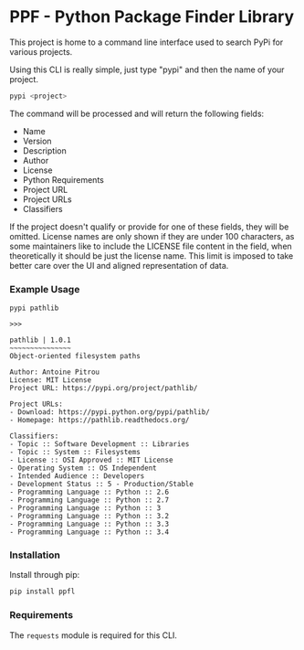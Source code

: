 # PPF - Python Package Finder Library

This project is home to a command line interface used
to search PyPi for various projects.

Using this CLI is really simple, just type "pypi" and then
the name of your project.

```sh
pypi <project>
```

The command will be processed and will return the following fields:

* Name
* Version
* Description
* Author
* License
* Python Requirements
* Project URL
* Project URLs
* Classifiers

If the project doesn't qualify or provide for one of these fields,
they will be omitted. License names are only shown if they are under 100 characters,
as some maintainers like to include the LICENSE file content in the field, when
theoretically it should be just the license name. This limit is imposed to take better
care over the UI and aligned representation of data.

### Example Usage

```
pypi pathlib

>>>

pathlib | 1.0.1
~~~~~~~~~~~~~~~
Object-oriented filesystem paths

Author: Antoine Pitrou
License: MIT License
Project URL: https://pypi.org/project/pathlib/

Project URLs:
- Download: https://pypi.python.org/pypi/pathlib/
- Homepage: https://pathlib.readthedocs.org/

Classifiers:
- Topic :: Software Development :: Libraries
- Topic :: System :: Filesystems
- License :: OSI Approved :: MIT License
- Operating System :: OS Independent
- Intended Audience :: Developers
- Development Status :: 5 - Production/Stable
- Programming Language :: Python :: 2.6
- Programming Language :: Python :: 2.7
- Programming Language :: Python :: 3
- Programming Language :: Python :: 3.2
- Programming Language :: Python :: 3.3
- Programming Language :: Python :: 3.4
```

### Installation

Install through pip:

```sh
pip install ppfl
```

### Requirements

The ``requests`` module is required for this CLI.
